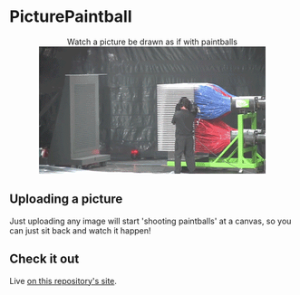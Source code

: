 # PicturePaintball

<p align=center>
    Watch a picture be drawn as if with paintballs
    <br>
    <img src=".readme/monalisa.gif" alt="Mona Lisa being painted by shooting paintballs onto a canvas"/>
</p>

## Uploading a picture

Just uploading any image will start 'shooting paintballs' at a canvas, so you can just sit back and watch it happen!

## Check it out
Live [on this repository's site](https://luisboto.github.io/PicturePaintball/).
